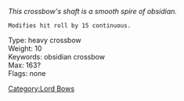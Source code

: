 *This crossbow's shaft is a smooth spire of obsidian.*

`Modifies hit roll by 15 continuous.`

Type: heavy crossbow  
Weight: 10  
Keywords: obsidian crossbow  
Max: 163?  
Flags: none  

[Category:Lord Bows](Category:Lord_Bows "wikilink")
